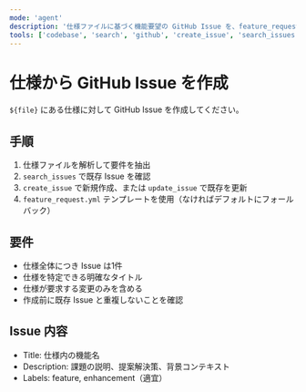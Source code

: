 ```yaml
---
mode: 'agent'
description: '仕様ファイルに基づく機能要望の GitHub Issue を、feature_request.yml テンプレートで作成します。'
tools: ['codebase', 'search', 'github', 'create_issue', 'search_issues', 'update_issue']
---
```

# 仕様から GitHub Issue を作成

`${file}` にある仕様に対して GitHub Issue を作成してください。

## 手順

1. 仕様ファイルを解析して要件を抽出
2. `search_issues` で既存 Issue を確認
3. `create_issue` で新規作成、または `update_issue` で既存を更新
4. `feature_request.yml` テンプレートを使用（なければデフォルトにフォールバック）

## 要件

- 仕様全体につき Issue は1件
- 仕様を特定できる明確なタイトル
- 仕様が要求する変更のみを含める
- 作成前に既存 Issue と重複しないことを確認

## Issue 内容

- Title: 仕様内の機能名
- Description: 課題の説明、提案解決策、背景コンテキスト
- Labels: feature, enhancement（適宜）
